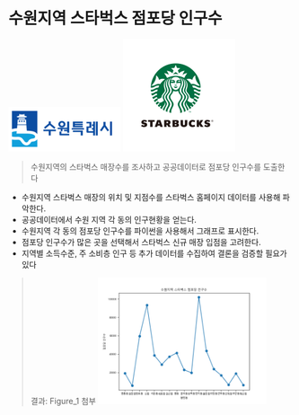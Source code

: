 # 수원지역 스타벅스 점포당 인구수
<img src='suwon.png'
style=width:200px;height:200px/>
<img src='star.png'
style=width:200px;height:200px/>
>수원지역의 스타벅스 매장수를 조사하고 공공데이터로 점포당 인구수를 도출한다
>  
* 수원지역 스타벅스 매장의 위치 및 지점수를 스타벅스 홈페이지 데이터를 사용해 파악한다.
* 공공데이터에서 수원 지역 각 동의 인구현황을 얻는다.
* 수원지역 각 동의 점포당 인구수를 파이썬을 사용해서 그래프로 표시한다.
* 점포당 인구수가 많은 곳을 선택해서 스타벅스 신규 매장 입점을 고려한다.
* 지역별 소득수준, 주 소비층 인구 등 추가 데이터를 수집하여 결론을 검증할 필요가 있다
>
>결과: Figure_1 첨부
<img src='Figure_1.png'
 style=width:300px;height:300px/>   
</body>
